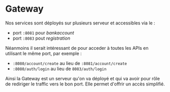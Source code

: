 # Gateway

Nos services sont déployés sur plusieurs serveur et accessibles via le :
- port `:8081` pour *bankaccount*
- port `:8083` pout *registration*

Néanmoins il serait intéressant de pour acceder à toutes les APIs en utilisant le même port, par exemple :
- `:8080/account/create` au lieu de `:8081/account/create`
- `:8080/auth/login` au lieu de `8083/auth/login`

Ainsi la Gateway est un serveur qu'on va déployé et qui va avoir pour rôle de rediriger le traffic vers le bon port. Elle permet d'offrir un accès simplifié. 